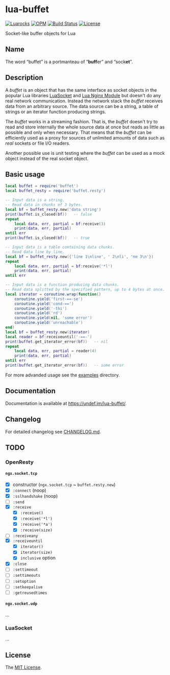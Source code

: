 # lua-buffet

[![Luarocks](https://img.shields.io/luarocks/v/undef/lua-buffet?style=for-the-badge)](https://luarocks.org/modules/undef/lua-buffet)
[![OPM](https://img.shields.io/opm/v/un-def/lua-buffet?color=brightgreen&style=for-the-badge)](https://opm.openresty.org/package/un-def/lua-buffet/)
[![Build Status](https://img.shields.io/travis/un-def/lua-buffet?style=for-the-badge)](https://travis-ci.org/un-def/lua-buffet)
[![License](https://img.shields.io/github/license/un-def/lua-buffet?style=for-the-badge)][license]

Socket-like buffer objects for Lua

## Name

The word “buffet” is a portmanteau of “**buff**er” and “sock**et**”.

## Description

A _buffet_ is an object that has the same interface as socket objects in the popular Lua libraries [LuaSocket](http://w3.impa.br/~diego/software/luasocket/) and [Lua Nginx Module](https://github.com/openresty/lua-nginx-module) but doesn't do any real network communication. Instead the network stack the _buffet_ receives data from an arbitrary source. The data source can be a string, a table of strings or an iterator function producing strings.

The _buffet_ works in a streaming fashion. That is, the _buffet_ doesn't try to read and store internally the whole source data at once but reads as little as possible and only when necessary. That means that the _buffet_ can be efficiently used as a proxy for sources of unlimited amounts of data such as _real_ sockets or file I/O readers.

Another possible use is unit testing where the _buffet_ can be used as a mock object instead of the real socket object.

## Basic usage

```lua
local buffet = require('buffet')
local buffet_resty = require('buffet.resty')

-- Input data is a string.
-- Read data in chunks of 3 bytes.
local bf = buffet_resty.new('data string')
print(buffet.is_closed(bf))   -- false
repeat
    local data, err, partial = bf:receive(3)
    print(data, err, partial)
until err
print(buffet.is_closed(bf))   -- true

-- Input data is a table containing data chunks.
-- Read data line by line.
local bf = buffet_resty.new({'line 1\nline', ' 2\nli', 'ne 3\n'})
repeat
    local data, err, partial = bf:receive('*l')
    print(data, err, partial)
until err

-- Input data is a function producing data chunks.
-- Read data splitted by the specified pattern, up to 4 bytes at once.
local iterator = coroutine.wrap(function()
    coroutine.yield('first-==-se')
    coroutine.yield('cond-==')
    coroutine.yield('-thi')
    coroutine.yield('rd')
    coroutine.yield(nil, 'some error')
    coroutine.yield('unreachable')
end)
local bf = buffet_resty.new(iterator)
local reader = bf:receiveuntil('-==-')
print(buffet.get_iterator_error(bf))   -- nil
repeat
    local data, err, partial = reader(4)
    print(data, err, partial)
until err
print(buffet.get_iterator_error(bf))   -- some error
```

For more advanded usage see the [examples](https://github.com/un-def/lua-buffet/tree/master/examples) directory.

## Documentation

Documentation is available at https://undef.im/lua-buffet/.

## Changelog

For detailed changelog see [CHANGELOG.md](https://github.com/un-def/lua-buffet/blob/master/CHANGELOG.md).

## TODO

### OpenResty

#### `ngx.socket.tcp`

  * [x] constructor (`ngx.socket.tcp` ~ `buffet.resty.new`)
  * [x] `:connect` (noop)
  * [x] `:sslhandshake` (noop)
  * [ ] `:send`
  * [x] `:receive`
    * [x] `:receive()`
    * [x] `:receive('*l')`
    * [x] `:receive('*a')`
    * [x] `:receive(size)`
  * [ ] `:receiveany`
  * [x] `:receiveuntil`
    * [x] `iterator()`
    * [x] `iterator(size)`
    * [x] `inclusive` option
  * [x] `:close`
  * [ ] `:settimeout`
  * [ ] `:settimeouts`
  * [ ] `:setoption`
  * [ ] `:setkeepalive`
  * [ ] `:getreusedtimes`

#### `ngx.socket.udp`

...

### LuaSocket

...

## License

The [MIT License][license].


[license]: https://github.com/un-def/lua-buffet/blob/master/LICENSE

